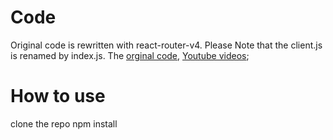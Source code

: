 # Code
Original code is rewritten with react-router-v4. Please Note that the client.js is renamed by index.js. 
The [orginal code](learncodeacademy/react-js-tutorials),
[Youtube videos](https://www.youtube.com/watch?v=XVdwq8W2ZsM&index=8&list=PLoYCgNOIyGABj2GQSlDRjgvXtqfDxKm5b);
# How to use
clone the repo
npm install
